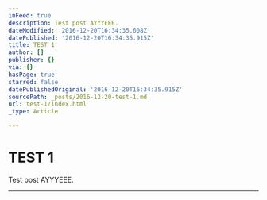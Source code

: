 ```yaml
---
inFeed: true
description: Test post AYYYEEE.
dateModified: '2016-12-20T16:34:35.608Z'
datePublished: '2016-12-20T16:34:35.915Z'
title: TEST 1
author: []
publisher: {}
via: {}
hasPage: true
starred: false
datePublishedOriginal: '2016-12-20T16:34:35.915Z'
sourcePath: _posts/2016-12-20-test-1.md
url: test-1/index.html
_type: Article

---
```

# TEST 1

Test post AYYYEEE.

---